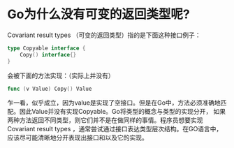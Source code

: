 # Go为什么没有可变的返回类型呢?

Covariant result types （可变的返回类型）指的是下面这种接口例子：

```go
type Copyable interface {
	Copy() interface{}
}
```

会被下面的方法实现：（实际上并没有）

```go
func (v Value) Copy() Value
```

乍一看，似乎成立，因为value是实现了空接口。但是在Go中，方法必须准确地匹配。因此Value并没有实现Copyable。Go将类型的概念与类型的实现分开， 如果两种方法返回不同类型，则它们并不是在做同样的事情。程序员想要实现Covariant result types ，通常尝试通过接口表达类型层次结构。在GO语言中，应该尽可能清晰地分开表现出接口和以及它的实现。
